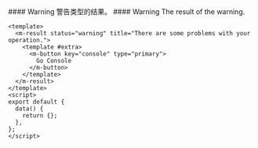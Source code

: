 <cn>
#### Warning
警告类型的结果。
</cn>

<us>
#### Warning
The result of the warning.
</us>

```vue
<template>
  <m-result status="warning" title="There are some problems with your operation.">
    <template #extra>
      <m-button key="console" type="primary">
        Go Console
      </m-button>
    </template>
  </m-result>
</template>
<script>
export default {
  data() {
    return {};
  },
};
</script>
```
